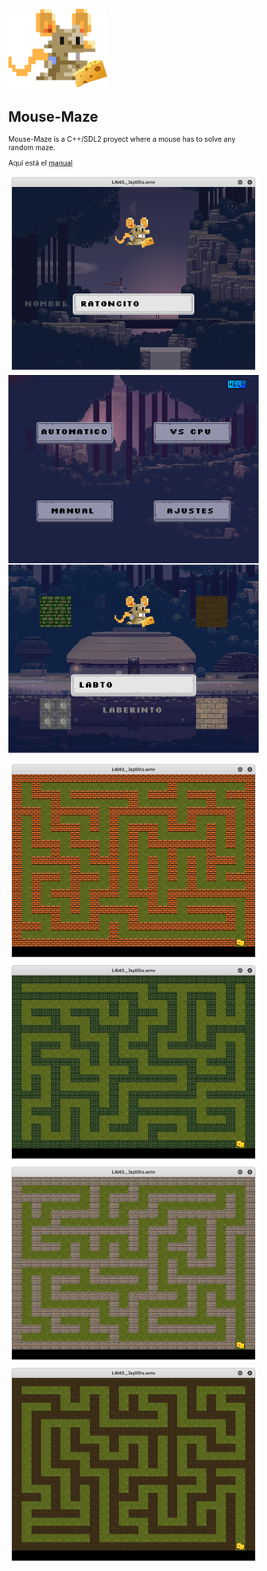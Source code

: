 ![Alt text](UI/logo.png?raw=true "logo")
# Mouse-Maze
Mouse-Maze is a C++/SDL2 proyect where a mouse has to solve any random maze.

Aquí está el [manual](documentacion/manual.pdf)

![Alt text](images/login.png?raw=true "logo")
![Alt text](images/scrot1.png?raw=true "logo")
![Alt text](images/scrot4.png?raw=true "logo")

![Alt text](images/scr1.png?raw=true "logo")
![Alt text](images/grass.png?raw=true "logo")
![Alt text](images/sand.png?raw=true "logo")
![Alt text](images/ti.png?raw=true "logo")


